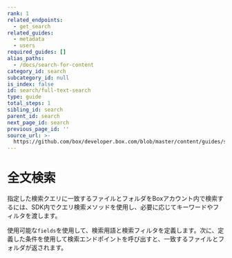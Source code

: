 ```yaml
---
rank: 1
related_endpoints:
  - get_search
related_guides:
  - metadata
  - users
required_guides: []
alias_paths:
  - /docs/search-for-content
category_id: search
subcategory_id: null
is_index: false
id: search/full-text-search
type: guide
total_steps: 1
sibling_id: search
parent_id: search
next_page_id: search
previous_page_id: ''
source_url: >-
  https://github.com/box/developer.box.com/blob/master/content/guides/search/full-text-search.md
---
```

# 全文検索

指定した検索クエリに一致するファイルとフォルダをBoxアカウント内で検索するには、SDK内でクエリ検索メソッドを使用し、必要に応じてキーワードやフィルタを渡します。

使用可能な`fields`を使用して、検索用語と検索フィルタを定義します。次に、定義した条件を使用して検索エンドポイントを呼び出すと、一致するファイルとフォルダが返されます。

<Samples id="get_search">

</Samples>
